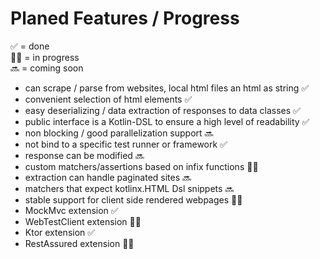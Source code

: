 # Planed Features / Progress

✅ = done  
👩‍💻 = in progress  
🔜 = coming soon

* can scrape / parse from websites, local html files an html as string ✅
* convenient selection of html elements ✅
* easy deserializing / data extraction of responses to data classes ✅
* public interface is a Kotlin-DSL to ensure a high level of readability ✅
* non blocking / good parallelization support 🔜
* not bind to a specific test runner or framework ✅
* response can be modified 🔜
* custom matchers/assertions based on infix functions 👩‍💻
* extraction can handle paginated sites 🔜
* matchers that expect kotlinx.HTML Dsl snippets 🔜
* stable support for client side rendered webpages 👩‍💻
* MockMvc extension ✅
* WebTestClient extension 👩‍💻
* Ktor extension ✅
* RestAssured extension 👩‍💻

 

